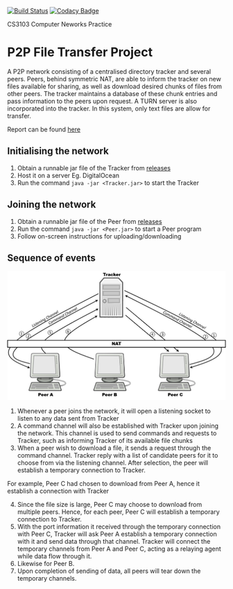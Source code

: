 [![Build Status](https://travis-ci.com/cs3103group3/cs3103.svg?branch=master)](https://travis-ci.com/cs3103group3/cs3103)
[![Codacy Badge](https://api.codacy.com/project/badge/Grade/c24df2eef478408bb5bc1d86c800624e)](https://www.codacy.com/app/cs3103group3/cs3103?utm_source=github.com&amp;utm_medium=referral&amp;utm_content=cs3103group3/cs3103&amp;utm_campaign=Badge_Grade)

CS3103 Computer Neworks Practice

# P2P File Transfer Project
A P2P network consisting of a centralised directory tracker and several peers. Peers, behind symmetric NAT, are able to inform the tracker on new files available for sharing, as well as download desired chunks of files from other peers. The tracker maintains a database of these chunk entries and pass information to the peers upon request. A TURN server is also incorporated into the tracker.
In this system, only text files are allow for transfer.

Report can be found [here](docs/Report.pdf)

## Initialising the network 
1. Obtain a runnable jar file of the Tracker from [releases](https://github.com/cs3103group3/cs3103/releases)
2. Host it on a server Eg. DigitalOcean
3. Run the command `java -jar <Tracker.jar>` to start the Tracker

## Joining the network
1. Obtain a runnable jar file of the Peer from [releases](https://github.com/cs3103group3/cs3103/releases)
2. Run the command `java -jar <Peer.jar>` to start a Peer program
3. Follow on-screen instructions for uploading/downloading

## Sequence of events
![Network Topology](docs/img/topology.png)
1. Whenever a peer joins the network, it will open a listening socket to listen to any data sent from Tracker
2. A command channel will also be established with Tracker upon joining the network. This channel is used to send commands and requests to Tracker, such as informing Tracker of its available file chunks
3. When a peer wish to download a file, it sends a request through the command channel. Tracker reply with a list of candidate peers for it to choose from via the listening channel. After selection, the peer will establish a temporary connection to Tracker.

For example, Peer C had chosen to download from Peer A, hence it establish a connection with Tracker

4. Since the file size is large, Peer C may choose to download from multiple peers. Hence, for each peer, Peer C will establish a temporary connection to Tracker.
5. With the port information it received through the temporary connection with Peer C, Tracker will ask Peer A establish a temporary connection with it and send data through that channel. Tracker will connect the temporary channels from Peer A and Peer C, acting as a relaying agent while data flow through it.
6. Likewise for Peer B.
7. Upon completion of sending of data, all peers will tear down the temporary channels.